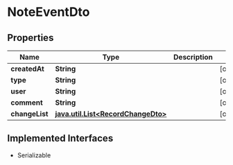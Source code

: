 

# NoteEventDto


## Properties

Name | Type | Description | Notes
------------ | ------------- | ------------- | -------------
**createdAt** | **String** |  |  [optional]
**type** | **String** |  |  [optional]
**user** | **String** |  |  [optional]
**comment** | **String** |  |  [optional]
**changeList** | [**java.util.List&lt;RecordChangeDto&gt;**](RecordChangeDto.md) |  |  [optional]


## Implemented Interfaces

* Serializable



